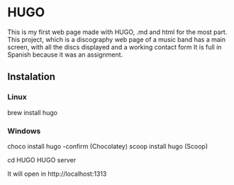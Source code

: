 # HUGO
This is my first web page made with HUGO, .md and html for the most part.
This project, which is a discography web page of a music band has a main screen,
with all the discs displayed and a working contact form
It is full in Spanish because it was an assignment.

## Instalation
### Linux
brew install hugo
### Windows
choco install hugo -confirm (Chocolatey)
scoop install hugo (Scoop)

cd HUGO
HUGO server

It will open in http://localhost:1313
